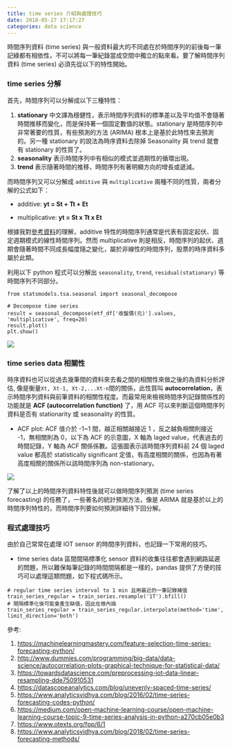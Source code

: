 ```yaml
---
title: time series 介紹與處理技巧
date: 2018-05-27 17:17:27
categories: data science
---
```

時間序列資料 (time series) 與一般資料最大的不同處在於時間序列的前後每一筆記綠都有相依性，不可以將每一筆紀錄當成空間中獨立的點來看。要了解時間序列資料 (time series) 必須先從以下的特性開始。
### time series 分解
首先，時間序列可以分解成以下三種特性：
1. **stationary**
中文譯為穩健性，表示時間序列資料的標準差以及平均值不會隨著時間推移而變化，而是保持著一個固定數值的狀態。stationary 是時間序列中非常著要的性質，有些預測的方法 (ARIMA) 根本上是基於此特性來去預測的。另一種 stationary 的說法為時序資料去除掉 Seasonality 與 trend 就會有 stationary 的性質了。
2. **seasonality**
表示時間序列中有相似的模式並週期性的循環出現。
3. **trend**
表示隨著時間的推移，時間序列有著明顯方向的增長或遞減。

而時間序列又可以分解成 ``additive`` 與 ``multiplicative`` 兩種不同的性質，兩者分解的公式如下：

* additive:
**yt = St + Tt + Et**

* multiplicative:
**yt = St x Tt x Et**

根據我對[參考資料](https://www.otexts.org/fpp/6/1)的理解，additive 特性的時間序列通常是代表有固定起伏、固定週期模式的線性時間序列。然而 multiplicative 則是相反，時間序列的起伏、週期會隨著時間不同成長幅度隨之變化，屬於非線性的時間序列，股票的時序資料多屬於此類。

利用以下 python 程式可以分解出 `seasonality`, `trend`, `residual(stationary)` 等時間序列不同部分。
```python=
from statsmodels.tsa.seasonal import seasonal_decompose

# Decompose time series
result = seasonal_decompose(etf_df['收盤價(元)'].values, 'multiplicative', freq=20)
result.plot()
plt.show()
```
![](https://i.imgur.com/QaF3ktm.png)

### time series data 相關性
時序資料也可以從過去幾筆間的資料來去看之間的相關性來做之後的為資料分析評估, 像是衡量`` Xt, Xt-1, Xt-2,...Xt-n ``間的關係，此性質叫 **autocorrelation**，表示時間序列資料與前筆資料的相關性程度。而最常用來檢視時間序列記錄關係性的功能就是 **ACF (autocorrelation function)** 了，用 ACF 可以來判斷這個時間序列資料是否有 stationarity 或 seasonality 的性質。


* ACF plot:
ACF 值介於 -1~1 間，越正相關越接近 1 ，反之越負相關則接近 -1，無相關則為 0，以下為 ACF 的示意圖，X 軸為 laged value，代表過去的時間記錄，Y 軸為 ACF 關係係數。這張圖表示該時間序列資料前 24 個 laged value 都高於 statistically significant 定值，有高度相關的關係，也因為有著高度相關的關係所以該時間序列為 non-stationary。

![](https://i.imgur.com/omPW45F.png)

了解了以上的時間序列資料特性後就可以做時間序列預測 (time series forecasting) 的任務了，一些著名的統計預測方法，像是 ARIMA 就是基於以上的時間序列特性的，而時間序列要如何預測詳細待下回分解。

### 程式處理技巧
由於自己常常在處理 IOT sensor 的時間序列資料，也記錄一下常用的技巧。
* time series data 區間間隔標準化
sensor 資料的收集往往都會遇到網路延遲的問題，所以難保每筆記錄的時間間隔都是一樣的，pandas 提供了方便的技巧可以處理這類問題，如下程式碼所示。
```python=
# regular time series interval to 1 min 且用最近的一筆記錄補值
train_series_regular = train_series.resample('1T').bfill()
# 間隔標準化後可能會產生缺值，因此在做內插
train_series_regular = train_series_regular.interpolate(method='time', limit_direction='both')
```

參考:
1. https://machinelearningmastery.com/feature-selection-time-series-forecasting-python/
2. http://www.dummies.com/programming/big-data/data-science/autocorrelation-plots-graphical-technique-for-statistical-data/
3. https://towardsdatascience.com/preprocessing-iot-data-linear-resampling-dde750910531
4. https://datascopeanalytics.com/blog/unevenly-spaced-time-series/
5. https://www.analyticsvidhya.com/blog/2016/02/time-series-forecasting-codes-python/
6. https://medium.com/open-machine-learning-course/open-machine-learning-course-topic-9-time-series-analysis-in-python-a270cb05e0b3
7. https://www.otexts.org/fpp/6/1
8. https://www.analyticsvidhya.com/blog/2018/02/time-series-forecasting-methods/